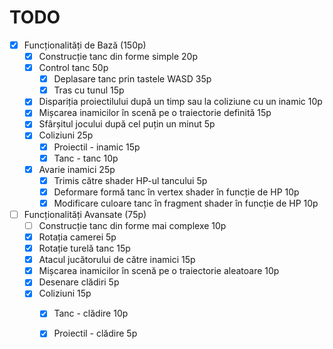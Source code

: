 # TODO
- [x] Funcționalități de Bază (150p)
    - [x] Construcție tanc din forme simple 20p
    - [x] Control tanc 50p
        - [x] Deplasare tanc prin tastele WASD 35p
        - [x] Tras cu tunul 15p
    - [x] Dispariția proiectilului după un timp sau la coliziune cu un inamic 10p
    - [x] Mișcarea inamicilor în scenă pe o traiectorie definită 15p
    - [x] Sfârșitul jocului după cel puțin un minut 5p
    - [x] Coliziuni 25p
        - [x] Proiectil - inamic 15p
        - [x] Tanc - tanc 10p
    - [x] Avarie inamici 25p
        - [x] Trimis către shader HP-ul tancului 5p
        - [x] Deformare formă tanc în vertex shader în funcție de HP 10p
        - [x] Modificare culoare tanc în fragment shader în funcție de HP 10p

- [ ] Funcționalități Avansate (75p)
    - [ ] Construcție tanc din forme mai complexe 10p
    - [x] Rotația camerei 5p
    - [x] Rotație turelă tanc 15p
    - [x] Atacul jucătorului de către inamici 15p
    - [x] Mișcarea inamicilor în scenă pe o traiectorie aleatoare 10p
    - [x] Desenare clădiri 5p
    - [x] Coliziuni 15p
        - [x] Tanc - clădire 10p
        - [x] Proiectil - clădire 5p

